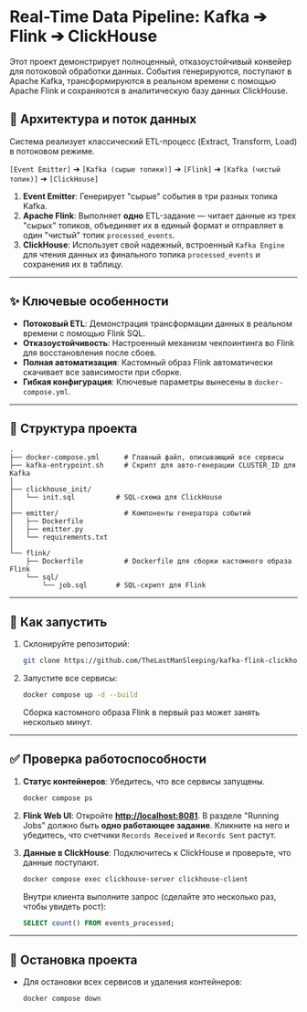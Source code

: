 

# Real-Time Data Pipeline: Kafka ➔ Flink ➔ ClickHouse

Этот проект демонстрирует полноценный, отказоустойчивый конвейер для потоковой обработки данных. События генерируются, поступают в Apache Kafka, трансформируются в реальном времени с помощью Apache Flink и сохраняются в аналитическую базу данных ClickHouse.

## 🚀 Архитектура и поток данных

Система реализует классический ETL-процесс (Extract, Transform, Load) в потоковом режиме.

`[Event Emitter]` ➔ `[Kafka (сырые топики)]` ➔ `[Flink]` ➔ `[Kafka (чистый топик)]` ➔ `[ClickHouse]`

1.  **Event Emitter**: Генерирует "сырые" события в три разных топика Kafka.
2.  **Apache Flink**: Выполняет **одно** ETL-задание — читает данные из трех "сырых" топиков, объединяет их в единый формат и отправляет в один "чистый" топик `processed_events`.
3.  **ClickHouse**: Использует свой надежный, встроенный `Kafka Engine` для чтения данных из финального топика `processed_events` и сохранения их в таблицу.

-----

## ✨ Ключевые особенности

  * **Потоковый ETL**: Демонстрация трансформации данных в реальном времени с помощью Flink SQL.
  * **Отказоустойчивость**: Настроенный механизм чекпоинтинга во Flink для восстановления после сбоев.
  * **Полная автоматизация**: Кастомный образ Flink автоматически скачивает все зависимости при сборке.
  * **Гибкая конфигурация**: Ключевые параметры вынесены в `docker-compose.yml`.

-----

## 📁 Структура проекта

```
.
├── docker-compose.yml      # Главный файл, описывающий все сервисы
├── kafka-entrypoint.sh     # Скрипт для авто-генерации CLUSTER_ID для Kafka            
│
├── clickhouse_init/
│   └── init.sql          # SQL-схема для ClickHouse
│
├── emitter/                # Компоненты генератора событий
│   ├── Dockerfile
│   ├── emitter.py
│   └── requirements.txt
│
└── flink/
    ├── Dockerfile          # Dockerfile для сборки кастомного образа Flink
    └── sql/
        └── job.sql       # SQL-скрипт для Flink

```

-----

## 🚀 Как запустить

1.  Склонируйте репозиторий:
    ```bash
    git clone https://github.com/TheLastManSleeping/kafka-flink-clickhouse-demo.git
    ```
2.  Запустите все сервисы:
    
    ```bash
    docker compose up -d --build
    ```

  
    Сборка кастомного образа Flink в первый раз может занять несколько минут.


-----

## ✅ Проверка работоспособности

1.  **Статус контейнеров**: Убедитесь, что все сервисы запущены.

    ```bash
    docker compose ps
    ```

2.  **Flink Web UI**: Откройте **[http://localhost:8081](https://www.google.com/search?q=http://localhost:8081)**. В разделе "Running Jobs" должно быть **одно работающее задание**. Кликните на него и убедитесь, что счетчики `Records Received` и `Records Sent` растут.

3.  **Данные в ClickHouse**: Подключитесь к ClickHouse и проверьте, что данные поступают.

    ```bash
    docker compose exec clickhouse-server clickhouse-client
    ```

    Внутри клиента выполните запрос (сделайте это несколько раз, чтобы увидеть рост):

    ```sql
    SELECT count() FROM events_processed;
    ```

-----


## 🛑 Остановка проекта

  * Для остановки всех сервисов и удаления контейнеров:
    ```bash
    docker compose down
    ```